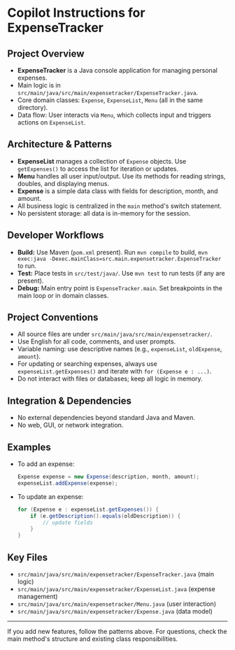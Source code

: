 # Copilot Instructions for ExpenseTracker

## Project Overview
- **ExpenseTracker** is a Java console application for managing personal expenses.
- Main logic is in `src/main/java/src/main/expensetracker/ExpenseTracker.java`.
- Core domain classes: `Expense`, `ExpenseList`, `Menu` (all in the same directory).
- Data flow: User interacts via `Menu`, which collects input and triggers actions on `ExpenseList`.

## Architecture & Patterns
- **ExpenseList** manages a collection of `Expense` objects. Use `getExpenses()` to access the list for iteration or updates.
- **Menu** handles all user input/output. Use its methods for reading strings, doubles, and displaying menus.
- **Expense** is a simple data class with fields for description, month, and amount.
- All business logic is centralized in the `main` method's switch statement.
- No persistent storage: all data is in-memory for the session.

## Developer Workflows
- **Build:** Use Maven (`pom.xml` present). Run `mvn compile` to build, `mvn exec:java -Dexec.mainClass=src.main.expensetracker.ExpenseTracker` to run.
- **Test:** Place tests in `src/test/java/`. Use `mvn test` to run tests (if any are present).
- **Debug:** Main entry point is `ExpenseTracker.main`. Set breakpoints in the main loop or in domain classes.

## Project Conventions
- All source files are under `src/main/java/src/main/expensetracker/`.
- Use English for all code, comments, and user prompts.
- Variable naming: use descriptive names (e.g., `expenseList`, `oldExpense`, `amount`).
- For updating or searching expenses, always use `expenseList.getExpenses()` and iterate with `for (Expense e : ...)`.
- Do not interact with files or databases; keep all logic in memory.

## Integration & Dependencies
- No external dependencies beyond standard Java and Maven.
- No web, GUI, or network integration.

## Examples
- To add an expense:
  ```java
  Expense expense = new Expense(description, month, amount);
  expenseList.addExpense(expense);
  ```
- To update an expense:
  ```java
  for (Expense e : expenseList.getExpenses()) {
      if (e.getDescription().equals(oldDescription)) {
          // update fields
      }
  }
  ```

## Key Files
- `src/main/java/src/main/expensetracker/ExpenseTracker.java` (main logic)
- `src/main/java/src/main/expensetracker/ExpenseList.java` (expense management)
- `src/main/java/src/main/expensetracker/Menu.java` (user interaction)
- `src/main/java/src/main/expensetracker/Expense.java` (data model)

---

If you add new features, follow the patterns above. For questions, check the main method's structure and existing class responsibilities.
